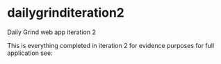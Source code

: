 # dailygrinditeration2
Daily Grind web app iteration 2

This is everything completed in iteration 2 for evidence purposes for full application see:
